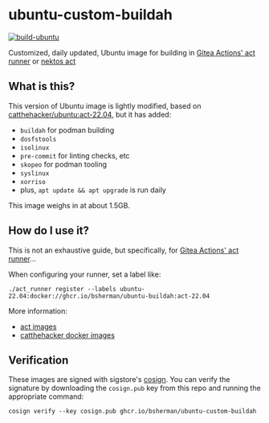 # ubuntu-custom-buildah

[![build-ubuntu](https://github.com/bsherman/ubuntu-custom-buildah/actions/workflows/build.yml/badge.svg)](https://github.com/bsherman/ubuntu-custom-buildah/actions/workflows/build.yml)

Customized, daily updated, Ubuntu image for building in [Gitea Actions' act runner](https://gitea.com/gitea/act_runner) or [nektos act](https://github.com/nektos/act)

## What is this?

This version of Ubuntu image is lightly modified, based on [catthehacker/ubuntu:act-22.04](https://github.com/catthehacker/docker_images), but it has added:
- `buildah` for podman building
- `dosfstools`
- `isolinux`
- `pre-commit` for linting checks, etc
- `skopeo` for podman tooling
- `syslinux`
- `xorriso`
- plus, `apt update && apt upgrade` is run daily

This image weighs in at about 1.5GB.


## How do I use it?

This is not an exhaustive guide, but specifically, for [Gitea Actions' act runner](https://gitea.com/gitea/act_runner)...

When configuring your runner, set a label like:
```
./act_runner register --labels ubuntu-22.04:docker://ghcr.io/bsherman/ubuntu-buildah:act-22.04
```


More information:
- [act images](https://github.com/nektos/act/blob/master/IMAGES.md)
- [catthehacker docker images](https://github.com/catthehacker/docker_images)


## Verification

These images are signed with sigstore's [cosign](https://docs.sigstore.dev/cosign/overview/). You can verify the signature by downloading the `cosign.pub` key from this repo and running the appropriate command:

    cosign verify --key cosign.pub ghcr.io/bsherman/ubuntu-custom-buildah

